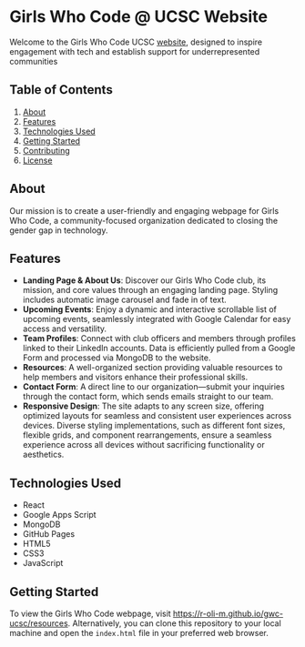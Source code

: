 # Girls Who Code @ UCSC Website
Welcome to the Girls Who Code UCSC [website](ucsc-gwc.club/), designed to inspire engagement with tech and establish support for underrepresented communities

## Table of Contents
1. [About](#about)
2. [Features](#features)
3. [Technologies Used](#technologies-used)
4. [Getting Started](#getting-started)
5. [Contributing](#contributing)
6. [License](#license)

## About
Our mission is to create a user-friendly and engaging webpage for Girls Who Code, a community-focused organization dedicated to closing the gender gap in technology.

## Features
- **Landing Page & About Us**: Discover our Girls Who Code club, its mission, and core values through an engaging landing page. Styling includes automatic image carousel and fade in of text.
- **Upcoming Events**: Enjoy a dynamic and interactive scrollable list of upcoming events, seamlessly integrated with Google Calendar for easy access and versatility.
- **Team Profiles**: Connect with club officers and members through profiles linked to their LinkedIn accounts. Data is efficiently pulled from a Google Form and processed via MongoDB to the website.
- **Resources**: A well-organized section providing valuable resources to help members and visitors enhance their professional skills.
- **Contact Form**: A direct line to our organization—submit your inquiries through the contact form, which sends emails straight to our team.
- **Responsive Design**: The site adapts to any screen size, offering optimized layouts for seamless and consistent user experiences across devices. Diverse styling implementations, such as different font sizes, flexible grids, and component rearrangements, ensure a seamless experience across all devices without sacrificing functionality or aesthetics.


## Technologies Used
- React
- Google Apps Script
- MongoDB
- GitHub Pages
- HTML5
- CSS3
- JavaScript

## Getting Started
To view the Girls Who Code webpage, visit https://r-oli-m.github.io/gwc-ucsc/resources. Alternatively, you can clone this repository to your local machine and open the `index.html` file in your preferred web browser.
